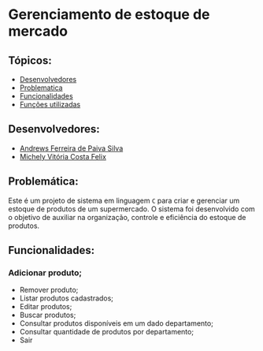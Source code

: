 # Gerenciamento de estoque de mercado
## Tópicos:
- [Desenvolvedores](#Desenvolvedores)
- [Problematica](#Problemática)
- [Funcionalidades](#Funcionalidades)
- [Funções utilizadas](#Funçõesutilizadas) 
## Desenvolvedores:
- [Andrews Ferreira de Paiva Silva](https://github.com/TheFonci)
- [Michely Vitória Costa Felix](https://github.com/MichelyFelix)
## Problemática:
Este é um projeto de sistema em linguagem `C` para criar e gerenciar um estoque de produtos de um supermercado. O sistema foi desenvolvido com o objetivo de auxiliar na organização, controle e eficiência do estoque de produtos.
## Funcionalidades:
### Adicionar produto;
- Remover produto;
- Listar produtos cadastrados;
- Editar produtos;
- Buscar produtos;
- Consultar produtos disponíveis em um dado departamento;
- Consultar quantidade de produtos por departamento;
- Sair
